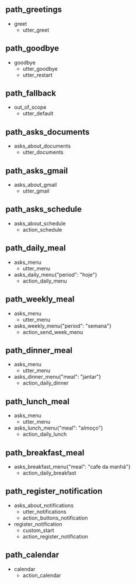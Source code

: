 ## path_greetings
* greet
  - utter_greet

## path_goodbye
* goodbye
  - utter_goodbye
  - utter_restart

## path_fallback
* out_of_scope
  - utter_default

## path_asks_documents
* asks_about_documents
  - utter_documents

## path_asks_gmail
* asks_about_gmail
  - utter_gmail

## path_asks_schedule
* asks_about_schedule
  - action_schedule

## path_daily_meal
* asks_menu
  - utter_menu
* asks_daily_menu{"period": "hoje"}
  - action_daily_menu

## path_weekly_meal
* asks_menu
  - utter_menu
* asks_weekly_menu{"period": "semana"}
  - action_send_week_menu

## path_dinner_meal
* asks_menu
  - utter_menu
* asks_dinner_menu{"meal": "jantar"}
  - action_daily_dinner

## path_lunch_meal
* asks_menu
  - utter_menu
* asks_lunch_menu{"meal": "almoço"}
  - action_daily_lunch

## path_breakfast_meal
* asks_breakfast_menu{"meal": "cafe da manhã"}
  - action_daily_breakfast

## path_register_notification
* asks_about_notifications
  - utter_notifications
  - action_buttons_notification
* register_notification
  - custom_start
  - action_register_notification

## path_calendar
* calendar
  - action_calendar
